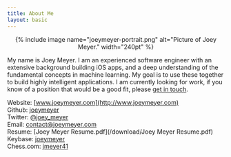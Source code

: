 ```yaml
---
title: About Me
layout: basic
---
```


<center>{% include image name="joeymeyer-portrait.png" alt="Picture of Joey Meyer." width="240pt" %}</center>

My name is Joey Meyer. I am an experienced software engineer with an extensive background building iOS apps, and a deep understanding of the fundamental concepts in machine learning. My goal is to use these together to build highly intelligent applications. I am currently looking for work, if you know of a position that would be a good fit, please [get in touch](mailto:contact@joeymeyer.com).

Website: [www.joeymeyer.com](http://www.joeymeyer.com)  
Github: [joeymeyer](https://github.com/joeymeyer)  
Twitter: [@joey_meyer](https://twitter.com/joey_meyer)  
Email: [contact@joeymeyer.com](mailto:contact@joeymeyer.com)  
Resume: [Joey Meyer Resume.pdf](/download/Joey Meyer Resume.pdf)  
Keybase: [joeymeyer](https://keybase.io/joeymeyer)  
Chess.com: [jmeyer41](https://www.chess.com/member/jmeyer41)
